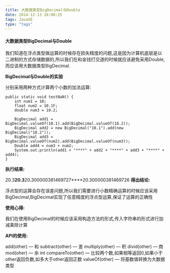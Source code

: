 ```yaml
---
title: 大数据类型BigDecimal与Double
date: 2014-12-13 16:08:25
tags: JavaSE
type: "tags"
---
```

#### 大数据类型BigDecimal与Double

我们知道在浮点类型做运算的时候存在损失精度的问题,这是因为计算机底层是以二进制的方式存储数据的,所以我们在和金钱打交道的时候就应该避免采用Double,而应该用大数据类型BigDecimal.

**BigDecimal与Double的实验**

分别采用两种方式计算两个小数的加法运算:

	public static void testNaN() {
	    int num1 = 10;
	    float num2 = 10.1F;
	    double num3 = 10.2;

	    BigDecimal add1 = BigDecimal.valueOf(10.1).add(BigDecimal.valueOf(10.2));
	    BigDecimal add2 = new BigDecimal("10.1").add(new BigDecimal("10.2"));
	    BigDecimal add3 = BigDecimal.valueOf(num2).add(BigDecimal.valueOf(num3));
	    Double add4 = num3 + num2;
	    System.out.println(add1 + "****" + add2 + "****" + add3 + "****" + add4);
	}
**执行结果:**

20.3****20.3****20.300000381469727****20.300000381469726
**得出结论:**

浮点型的运算会存在误差问题,所以我们需要进行小数精确运算的时候应该采用BigDecimal,BigDecimal实现了任意精度的浮点型运算,保证了运算的正确性

**使用心得:**

我们在使用BigDecimal的时候应该采用构造方法的形式,传入字符串的形式进行加减乘除计算

**API的使用:**

add(other) — 和 
subtract(other) — 差 
multiply(other) — 积 
divid(other) — 商 
mod(oher) — 余 
int compareTo(other) — 比较两个数,如果相等返回0,如果小于other返回负数,如多大于other返回正数 
valueOf(other) — 将基数值转换为大数据类型

